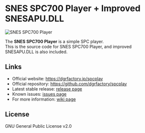 # SNES SPC700 Player + Improved SNESAPU.DLL

<!-- 2.19.4 -->
![SNES SPC700 Player](https://dgrfactory.jp/img/spcplaye.png)

The **SNES SPC700 Player** is a simple SPC player.  
This is the source code for SNES SPC700 Player, and improved SNESAPU.DLL is also included.

## Links

* Official website: https://dgrfactory.jp/spcplay
* Official repository: https://github.com/dgrfactory/spcplay
* Latest stable release: [release page](https://github.com/dgrfactory/spcplay/releases/latest)
* Known issues: [issues page](https://github.com/dgrfactory/spcplay/issues)
* For more information: [wiki page](https://github.com/dgrfactory/spcplay/wiki)

## License

GNU General Public License v2.0

